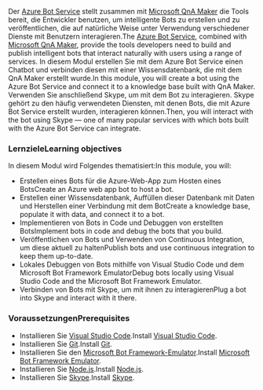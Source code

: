 <span data-ttu-id="5b571-101">Der [Azure Bot Service](https://azure.microsoft.com/en*us/services/bot*service/) stellt zusammen mit [Microsoft QnA Maker](https://www.qnamaker.ai/) die Tools bereit, die Entwickler benutzen, um intelligente Bots zu erstellen und zu veröffentlichen, die auf natürliche Weise unter Verwendung verschiedener Dienste mit Benutzern interagieren.</span><span class="sxs-lookup"><span data-stu-id="5b571-101">The [Azure Bot Service](https://azure.microsoft.com/en*us/services/bot*service/), combined with [Microsoft QnA Maker](https://www.qnamaker.ai/), provide the tools developers need to build and publish intelligent bots that interact naturally with users using a range of services.</span></span> <span data-ttu-id="5b571-102">In diesem Modul erstellen Sie mit dem Azure Bot Service einen Chatbot und verbinden diesen mit einer Wissensdatenbank, die mit dem QnA Maker erstellt wurde.</span><span class="sxs-lookup"><span data-stu-id="5b571-102">In this module, you will create a bot using the Azure Bot Service and connect it to a knowledge base built with QnA Maker.</span></span> <span data-ttu-id="5b571-103">Verwenden Sie anschließend Skype, um mit dem Bot zu interagieren. Skype gehört zu den häufig verwendeten Diensten, mit denen Bots, die mit Azure Bot Service erstellt wurden, interagieren können.</span><span class="sxs-lookup"><span data-stu-id="5b571-103">Then, you will interact with the bot using Skype — one of many popular services with which bots built with the Azure Bot Service can integrate.</span></span>

### <a name="learning-objectives"></a><span data-ttu-id="5b571-104">Lernziele</span><span class="sxs-lookup"><span data-stu-id="5b571-104">Learning objectives</span></span>

<span data-ttu-id="5b571-105">In diesem Modul wird Folgendes thematisiert:</span><span class="sxs-lookup"><span data-stu-id="5b571-105">In this module, you will:</span></span>

- <span data-ttu-id="5b571-106">Erstellen eines Bots für die Azure-Web-App zum Hosten eines Bots</span><span class="sxs-lookup"><span data-stu-id="5b571-106">Create an Azure web app bot to host a bot.</span></span>
- <span data-ttu-id="5b571-107">Erstellen einer Wissensdatenbank, Auffüllen dieser Datenbank mit Daten und Herstellen einer Verbindung mit dem Bot</span><span class="sxs-lookup"><span data-stu-id="5b571-107">Create a knowledge base, populate it with data, and connect it to a bot.</span></span>
- <span data-ttu-id="5b571-108">Implementieren von Bots in Code und Debuggen von erstellten Bots</span><span class="sxs-lookup"><span data-stu-id="5b571-108">Implement bots in code and debug the bots that you build.</span></span>
- <span data-ttu-id="5b571-109">Veröffentlichen von Bots und Verwenden von Continuous Integration, um diese aktuell zu halten</span><span class="sxs-lookup"><span data-stu-id="5b571-109">Publish bots and use continuous integration to keep them up-to-date.</span></span>
- <span data-ttu-id="5b571-110">Lokales Debuggen von Bots mithilfe von Visual Studio Code und dem Microsoft Bot Framework Emulator</span><span class="sxs-lookup"><span data-stu-id="5b571-110">Debug bots locally using Visual Studio Code and the Microsoft Bot Framework Emulator.</span></span>
- <span data-ttu-id="5b571-111">Verbinden von Bots mit Skype, um mit ihnen zu interagieren</span><span class="sxs-lookup"><span data-stu-id="5b571-111">Plug a bot into Skype and interact with it there.</span></span>

### <a name="prerequisites"></a><span data-ttu-id="5b571-112">Voraussetzungen</span><span class="sxs-lookup"><span data-stu-id="5b571-112">Prerequisites</span></span>

- <span data-ttu-id="5b571-113">Installieren Sie [Visual Studio Code](http://code.visualstudio.com).</span><span class="sxs-lookup"><span data-stu-id="5b571-113">Install [Visual Studio Code](http://code.visualstudio.com).</span></span>
- <span data-ttu-id="5b571-114">Installieren Sie [Git](https://git-scm.com).</span><span class="sxs-lookup"><span data-stu-id="5b571-114">Install [Git](https://git-scm.com).</span></span>
- <span data-ttu-id="5b571-115">Installieren Sie den [Microsoft Bot Framework-Emulator](https://emulator.botframework.com/).</span><span class="sxs-lookup"><span data-stu-id="5b571-115">Install [Microsoft Bot Framework Emulator](https://emulator.botframework.com/).</span></span>
- <span data-ttu-id="5b571-116">Installieren Sie [Node.js](https://nodejs.org).</span><span class="sxs-lookup"><span data-stu-id="5b571-116">Install [Node.js](https://nodejs.org).</span></span>
- <span data-ttu-id="5b571-117">Installieren Sie [Skype](https://www.skype.com/en/download-skype/skype-for-computer/).</span><span class="sxs-lookup"><span data-stu-id="5b571-117">Install [Skype](https://www.skype.com/en/download-skype/skype-for-computer/).</span></span>